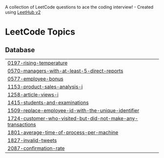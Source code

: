 A collection of LeetCode questions to ace the coding interview! - Created using [LeetHub v2](https://github.com/arunbhardwaj/LeetHub-2.0)
<!---LeetCode Topics Start-->
# LeetCode Topics
## Database
|  |
| ------- |
| [0197-rising-temperature](https://github.com/harshr1711/Harsh_Rawat_SQL_Leetcode/tree/master/0197-rising-temperature) |
| [0570-managers-with-at-least-5-direct-reports](https://github.com/harshr1711/Harsh_Rawat_SQL_Leetcode/tree/master/0570-managers-with-at-least-5-direct-reports) |
| [0577-employee-bonus](https://github.com/harshr1711/Harsh_Rawat_SQL_Leetcode/tree/master/0577-employee-bonus) |
| [1153-product-sales-analysis-i](https://github.com/harshr1711/Harsh_Rawat_SQL_Leetcode/tree/master/1153-product-sales-analysis-i) |
| [1258-article-views-i](https://github.com/harshr1711/Harsh_Rawat_SQL_Leetcode/tree/master/1258-article-views-i) |
| [1415-students-and-examinations](https://github.com/harshr1711/Harsh_Rawat_SQL_Leetcode/tree/master/1415-students-and-examinations) |
| [1509-replace-employee-id-with-the-unique-identifier](https://github.com/harshr1711/Harsh_Rawat_SQL_Leetcode/tree/master/1509-replace-employee-id-with-the-unique-identifier) |
| [1724-customer-who-visited-but-did-not-make-any-transactions](https://github.com/harshr1711/Harsh_Rawat_SQL_Leetcode/tree/master/1724-customer-who-visited-but-did-not-make-any-transactions) |
| [1801-average-time-of-process-per-machine](https://github.com/harshr1711/Harsh_Rawat_SQL_Leetcode/tree/master/1801-average-time-of-process-per-machine) |
| [1827-invalid-tweets](https://github.com/harshr1711/Harsh_Rawat_SQL_Leetcode/tree/master/1827-invalid-tweets) |
| [2087-confirmation-rate](https://github.com/harshr1711/Harsh_Rawat_SQL_Leetcode/tree/master/2087-confirmation-rate) |
<!---LeetCode Topics End-->